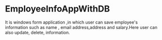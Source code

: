 # EmployeeInfoAppWithDB
It is windows form application ,in which user can save employee's information such as name , email address,address and salary.Here user can also update, delete, information.  
